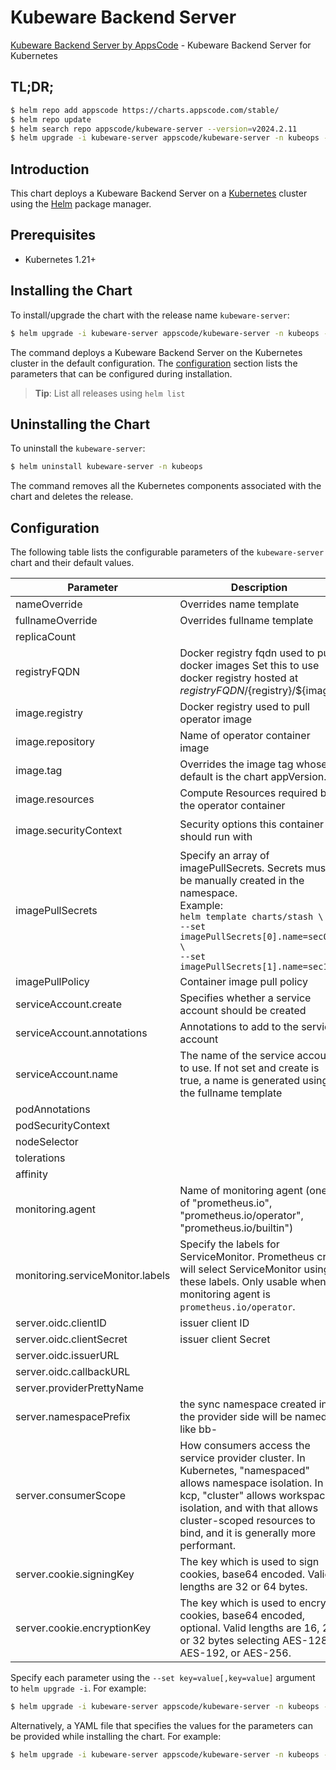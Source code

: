 # Kubeware Backend Server

[Kubeware Backend Server by AppsCode](https://github.com/kubeware/kubeware-server) - Kubeware Backend Server for Kubernetes

## TL;DR;

```bash
$ helm repo add appscode https://charts.appscode.com/stable/
$ helm repo update
$ helm search repo appscode/kubeware-server --version=v2024.2.11
$ helm upgrade -i kubeware-server appscode/kubeware-server -n kubeops --create-namespace --version=v2024.2.11
```

## Introduction

This chart deploys a Kubeware Backend Server on a [Kubernetes](http://kubernetes.io) cluster using the [Helm](https://helm.sh) package manager.

## Prerequisites

- Kubernetes 1.21+

## Installing the Chart

To install/upgrade the chart with the release name `kubeware-server`:

```bash
$ helm upgrade -i kubeware-server appscode/kubeware-server -n kubeops --create-namespace --version=v2024.2.11
```

The command deploys a Kubeware Backend Server on the Kubernetes cluster in the default configuration. The [configuration](#configuration) section lists the parameters that can be configured during installation.

> **Tip**: List all releases using `helm list`

## Uninstalling the Chart

To uninstall the `kubeware-server`:

```bash
$ helm uninstall kubeware-server -n kubeops
```

The command removes all the Kubernetes components associated with the chart and deletes the release.

## Configuration

The following table lists the configurable parameters of the `kubeware-server` chart and their default values.

|            Parameter             |                                                                                                                     Description                                                                                                                      |                                                                                            Default                                                                                             |
|----------------------------------|------------------------------------------------------------------------------------------------------------------------------------------------------------------------------------------------------------------------------------------------------|------------------------------------------------------------------------------------------------------------------------------------------------------------------------------------------------|
| nameOverride                     | Overrides name template                                                                                                                                                                                                                              | <code>""</code>                                                                                                                                                                                |
| fullnameOverride                 | Overrides fullname template                                                                                                                                                                                                                          | <code>""</code>                                                                                                                                                                                |
| replicaCount                     |                                                                                                                                                                                                                                                      | <code>1</code>                                                                                                                                                                                 |
| registryFQDN                     | Docker registry fqdn used to pull docker images Set this to use docker registry hosted at ${registryFQDN}/${registry}/${image}                                                                                                                       | <code>ghcr.io</code>                                                                                                                                                                           |
| image.registry                   | Docker registry used to pull operator image                                                                                                                                                                                                          | <code>appscode</code>                                                                                                                                                                          |
| image.repository                 | Name of operator container image                                                                                                                                                                                                                     | <code>kubeware-service-provider</code>                                                                                                                                                         |
| image.tag                        | Overrides the image tag whose default is the chart appVersion.                                                                                                                                                                                       | <code>""</code>                                                                                                                                                                                |
| image.resources                  | Compute Resources required by the operator container                                                                                                                                                                                                 | <code>{}</code>                                                                                                                                                                                |
| image.securityContext            | Security options this container should run with                                                                                                                                                                                                      | <code>{"allowPrivilegeEscalation":false,"capabilities":{"drop":["ALL"]},"readOnlyRootFilesystem":true,"runAsNonRoot":true,"runAsUser":65534,"seccompProfile":{"type":"RuntimeDefault"}}</code> |
| imagePullSecrets                 | Specify an array of imagePullSecrets. Secrets must be manually created in the namespace. <br> Example: <br> `helm template charts/stash \` <br> `--set imagePullSecrets[0].name=sec0 \` <br> `--set imagePullSecrets[1].name=sec1`                   | <code>[]</code>                                                                                                                                                                                |
| imagePullPolicy                  | Container image pull policy                                                                                                                                                                                                                          | <code>Always</code>                                                                                                                                                                            |
| serviceAccount.create            | Specifies whether a service account should be created                                                                                                                                                                                                | <code>true</code>                                                                                                                                                                              |
| serviceAccount.annotations       | Annotations to add to the service account                                                                                                                                                                                                            | <code>{}</code>                                                                                                                                                                                |
| serviceAccount.name              | The name of the service account to use. If not set and create is true, a name is generated using the fullname template                                                                                                                               | <code>""</code>                                                                                                                                                                                |
| podAnnotations                   |                                                                                                                                                                                                                                                      | <code>{}</code>                                                                                                                                                                                |
| podSecurityContext               |                                                                                                                                                                                                                                                      | <code>{}</code>                                                                                                                                                                                |
| nodeSelector                     |                                                                                                                                                                                                                                                      | <code>{}</code>                                                                                                                                                                                |
| tolerations                      |                                                                                                                                                                                                                                                      | <code>[]</code>                                                                                                                                                                                |
| affinity                         |                                                                                                                                                                                                                                                      | <code>{}</code>                                                                                                                                                                                |
| monitoring.agent                 | Name of monitoring agent (one of "prometheus.io", "prometheus.io/operator", "prometheus.io/builtin")                                                                                                                                                 | <code>""</code>                                                                                                                                                                                |
| monitoring.serviceMonitor.labels | Specify the labels for ServiceMonitor. Prometheus crd will select ServiceMonitor using these labels. Only usable when monitoring agent is `prometheus.io/operator`.                                                                                  | <code>{}</code>                                                                                                                                                                                |
| server.oidc.clientID             | issuer client ID                                                                                                                                                                                                                                     | <code>""</code>                                                                                                                                                                                |
| server.oidc.clientSecret         | issuer client Secret                                                                                                                                                                                                                                 | <code>""</code>                                                                                                                                                                                |
| server.oidc.issuerURL            |                                                                                                                                                                                                                                                      | <code>"https://accounts.appscode.com/"</code>                                                                                                                                                  |
| server.oidc.callbackURL          |                                                                                                                                                                                                                                                      | <code>"https://bind.appscode.com/callback"</code>                                                                                                                                              |
| server.providerPrettyName        |                                                                                                                                                                                                                                                      | <code>""</code>                                                                                                                                                                                |
| server.namespacePrefix           | the sync namespace created in the provider side will be named like bb-<some-hash>                                                                                                                                                                    | <code>"kubeware-"</code>                                                                                                                                                                       |
| server.consumerScope             | How consumers access the service provider cluster. In Kubernetes, "namespaced" allows namespace isolation. In kcp, "cluster" allows workspace isolation, and with that allows cluster-scoped resources to bind, and it is generally more performant. | <code>"Namespaced"</code>                                                                                                                                                                      |
| server.cookie.signingKey         | The key which is used to sign cookies, base64 encoded. Valid lengths are 32 or 64 bytes.                                                                                                                                                             | <code>""</code>                                                                                                                                                                                |
| server.cookie.encryptionKey      | The key which is used to encrypt cookies, base64 encoded, optional. Valid lengths are 16, 24, or 32 bytes selecting AES-128, AES-192, or AES-256.                                                                                                    | <code>""</code>                                                                                                                                                                                |


Specify each parameter using the `--set key=value[,key=value]` argument to `helm upgrade -i`. For example:

```bash
$ helm upgrade -i kubeware-server appscode/kubeware-server -n kubeops --create-namespace --version=v2024.2.11 --set replicaCount=1
```

Alternatively, a YAML file that specifies the values for the parameters can be provided while
installing the chart. For example:

```bash
$ helm upgrade -i kubeware-server appscode/kubeware-server -n kubeops --create-namespace --version=v2024.2.11 --values values.yaml
```
